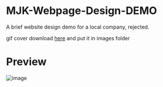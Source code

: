 # MJK-Webpage-Design-DEMO
A brief website design demo for a local company, rejected.

gif cover download [here](https://filechan.org/3c72i8Aeye/building_gif) and put it in images folder

# Preview
![image](https://user-images.githubusercontent.com/80668891/192707067-5d1b324f-4cae-48d0-ae0e-3bd6cd1d2fe4.png)
